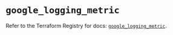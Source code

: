# `google_logging_metric`

Refer to the Terraform Registry for docs: [`google_logging_metric`](https://registry.terraform.io/providers/hashicorp/google/6.49.0/docs/resources/logging_metric).
